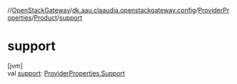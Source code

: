 //[OpenStackGateway](../../../../index.md)/[dk.aau.claaudia.openstackgateway.config](../../index.md)/[ProviderProperties](../index.md)/[Product](index.md)/[support](support.md)

# support

[jvm]\
val [support](support.md): [ProviderProperties.Support](../-support/index.md)
